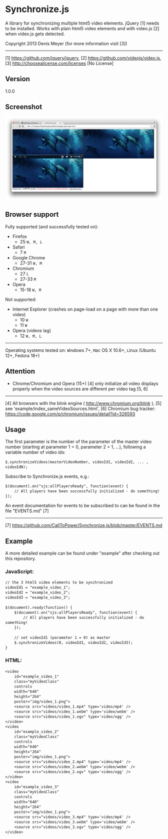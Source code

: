 Synchronize.js
==============

A library for synchronizing multiple html5 video elements.
jQuery [1] needs to be installed.
Works with plain html5 video elements and with video.js [2] when video.js gets detected.

Copyright 2013 Denis Meyer (for more information visit [3])

---
[1] https://github.com/jquery/jquery,
[2] https://github.com/videojs/video.js,
[3] http://choosealicense.com/licenses [No License]

Version
-------
1.0.0

Screenshot
----------
![Screenshot](img/screenshot-1.png "Screenshot")

Browser support
---------------

Fully supported (and successfully tested on):

- Firefox
	- 25 `W, M, L`
- Safari
	- 7 `M`
- Google Chrome
	- 27-31 `W, M`
- Chromium
	- 27 `L`
	- 27-33 `M`
- Opera
	- 15-18 `W, M`

Not supported:
- Internet Explorer (crashes on page-load on a page with more than one video)
	- 10 `W`
	- 11 `W`
- Opera (videos lag)
	- 12 `W, M, L`

---
Operating systems tested on:
`W`indows 7+,
`M`ac OS X 10.6+,
`L`inux (Ubuntu 12+, Fedora 18+)

Attention
---------
- Chrome/Chromium and Opera (15+) [4] only initialize all video displays properly when the video sources are different per video tag [5, 6]

---
[4] All browsers with the blink engine ( http://www.chromium.org/blink ),
[5] see 'example/index_sameVideoSources.html',
[6] Chromium bug tracker: https://code.google.com/p/chromium/issues/detail?id=326593

Usage
-----

The first parameter is the number of the parameter of the master video number (starting at parameter 1 = 0, parameter 2 = 1, ...), following a variable number of video ids:
```
$.synchronizeVideos(masterVideoNumber, videoId1, videoId2, ... , videoIdN);
```
Subscribe to Synchronize.js events, e.g.:
```
$(document).on("sjs:allPlayersReady", function(event) {
    // All players have been successfully initialized - do something!
});
```
An event documentation for events to be subscribed to can be found in the file "EVENTS.md" [7]

---
[7] https://github.com/CallToPower/Synchronize.js/blob/master/EVENTS.md

Example
-------

A more detailed example can be found under "example" after checking out this repository.

### JavaScript:

```
// the 3 html5 video elements to be synchronized
videoId1 = "example_video_1";
videoId2 = "example_video_2";
videoId3 = "example_video_3";

$(document).ready(function() {
	$(document).on("sjs:allPlayersReady", function(event) {
		// All players have been successfully initialized - do something!
	});
	
	// set videoId1 (parameter 1 = 0) as master
	$.synchronizeVideos(0, videoId1, videoId2, videoId3);
}
```

### HTML:

```
<video
	id="example_video_1"
	class="myVideoClass"
	controls
	width="640"
	height="264"
	poster="img/video_1.png">
	<source src="videos/video_1.mp4" type='video/mp4' />
	<source src="videos/video_1.webm" type='video/webm' />
	<source src="videos/video_1.ogv" type='video/ogg' />
</video>
<video
	id="example_video_2"
	class="myVideoClass"
	controls
	width="640"
	height="264"
	poster="img/video_1.png">
	<source src="videos/video_2.mp4" type='video/mp4' />
	<source src="videos/video_2.webm" type='video/webm' />
	<source src="videos/video_2.ogv" type='video/ogg' />
</video>
<video
	id="example_video_3"
	class="myVideoClass"
	controls
	width="640"
	height="264"
	poster="img/video_1.png">
	<source src="videos/video_3.mp4" type='video/mp4' />
	<source src="videos/video_3.webm" type='video/webm' />
	<source src="videos/video_3.ogv" type='video/ogg' />
</video>
```
